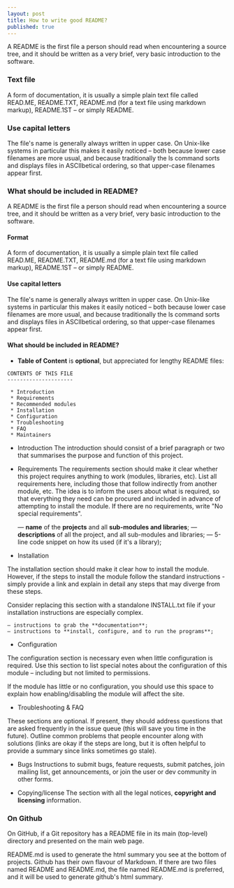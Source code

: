 ```yaml
---
layout: post
title: How to write good README?
published: true
---
```


A README is the first file a person should read when encountering a source tree, and it should be written as a very brief, very basic introduction to the software.

### Text file
A form of documentation, it is usually a simple plain text file called READ.ME, README.TXT, README.md (for a text file using markdown markup), README.1ST – or simply README.

### Use capital letters
The file's name is generally always written in upper case. On Unix-like systems in particular this makes it easily noticed – both because lower case filenames are more usual, and because traditionally the ls command sorts and displays files in ASCIIbetical ordering, so that upper-case filenames appear first.

### What should be included in README?

A README is the first file a person should read when encountering a source tree, and it should be written as a very brief, very basic introduction to the software.

#### Format
A form of documentation, it is usually a simple plain text file called READ.ME, README.TXT, README.md (for a text file using markdown markup), README.1ST – or simply README.

#### Use capital letters
The file's name is generally always written in upper case. On Unix-like systems in particular this makes it easily noticed – both because lower case filenames are more usual, and because traditionally the ls command sorts and displays files in ASCIIbetical ordering, so that upper-case filenames appear first.

#### What should be included in README?

- **Table of Content** is **optional**, but appreciated for lengthy README files:
```
CONTENTS OF THIS FILE
---------------------

 * Introduction
 * Requirements
 * Recommended modules
 * Installation
 * Configuration
 * Troubleshooting
 * FAQ
 * Maintainers
```

- Introduction
The introduction should consist of a brief paragraph or two that summarises the purpose and function of this project.

- Requirements
The requirements section should make it clear whether this project requires anything to work (modules, libraries, etc). List all requirements here, including those that follow indirectly from another module, etc. The idea is to inform the users about what is required, so that everything they need can be procured and included in advance of attempting to install the module. If there are no requirements, write "No special requirements".

  — **name** of the **projects** and all **sub-modules and libraries**;
  — **descriptions** of all the project, and all sub-modules and libraries;
  — 5-line code snippet on how its used (if it's a library);


- Installation

The installation section should make it clear how to install the module. However, if the steps to install the module follow the standard instructions - simply provide a link and explain in detail any steps that may diverge from these steps.

Consider replacing this section with a standalone INSTALL.txt file if your installation instructions are especially complex.

	— instructions to grab the **documentation**;
	— instructions to **install, configure, and to run the programs**;

- Configuration

The configuration section is necessary even when little configuration is required. Use this section to list special notes about the configuration of this module – including but not limited to permissions.

If the module has little or no configuration, you should use this space to explain how enabling/disabling the module will affect the site.


- Troubleshooting & FAQ

These sections are optional. If present, they should address questions that are asked frequently in the issue queue (this will save you time in the future). Outline common problems that people encounter along with solutions (links are okay if the steps are long, but it is often helpful to provide a summary since links sometimes go stale).

- Bugs
Instructions to submit bugs, feature requests, submit patches, join mailing list, get announcements, or join the user or dev community in other forms.

- Copying/license
The section with all the legal notices, **copyright and licensing** information.



### On Github

On GitHub, if a Git repository has a README file in its main (top-level) directory and presented on the main web page.

README.md is used to generate the html summary you see at the bottom of projects. Github has their own flavour of Markdown. If there are two files named README and README.md, the file named README.md is preferred, and it will be used to generate github's html summary.
